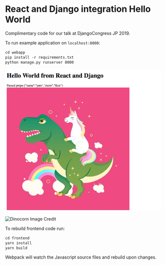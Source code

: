 # React and Django integration Hello World

Complimentary code for our talk at DjangoCongress JP 2019.


To run example application on `localhost:8000`:
```
cd webapp
pip install -r requirements.txt
python manage.py runserver 8000
```

![App screenshot](screenshot.png)

![Dinocorn Image Credit](https://www.teepublic.com/t-shirt/2886691-unicorn-riding-on-dinosaur)



To rebuild frontend code run:
```
cd frontend
yarn install
yarn build
```
Webpack will watch the Javascript source files and rebuild upon changes.
